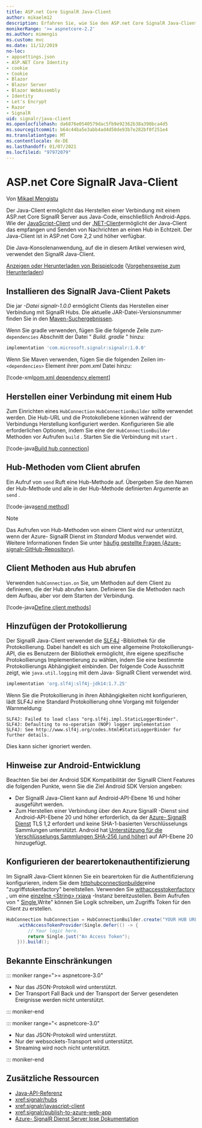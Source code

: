 ```yaml
---
title: ASP.net Core SignalR Java-Client
author: mikaelm12
description: Erfahren Sie, wie Sie den ASP.net Core SignalR Java-Client verwenden.
monikerRange: '>= aspnetcore-2.2'
ms.author: mimengis
ms.custom: mvc
ms.date: 11/12/2019
no-loc:
- appsettings.json
- ASP.NET Core Identity
- cookie
- Cookie
- Blazor
- Blazor Server
- Blazor WebAssembly
- Identity
- Let's Encrypt
- Razor
- SignalR
uid: signalr/java-client
ms.openlocfilehash: da6876e0540579dac5fb9e92362b38a398bca4d5
ms.sourcegitcommit: b64c44ba5e3abb4ad4d50de93b7e282bf0f251e4
ms.translationtype: MT
ms.contentlocale: de-DE
ms.lasthandoff: 01/07/2021
ms.locfileid: "97972079"
---
```

# <a name="aspnet-core-no-locsignalr-java-client"></a>ASP.net Core SignalR Java-Client

Von [Mikael Mengistu](https://twitter.com/MikaelM_12)

Der Java-Client ermöglicht das Herstellen einer Verbindung mit einem ASP.net Core SignalR Server aus Java-Code, einschließlich Android-Apps. Wie der [JavaScript-Client](xref:signalr/javascript-client) und der [.NET-Client](xref:signalr/dotnet-client)ermöglicht der Java-Client das empfangen und Senden von Nachrichten an einen Hub in Echtzeit. Der Java-Client ist in ASP.net Core 2,2 und höher verfügbar.

Die Java-Konsolenanwendung, auf die in diesem Artikel verwiesen wird, verwendet den SignalR Java-Client.

[Anzeigen oder Herunterladen von Beispielcode](https://github.com/dotnet/AspNetCore.Docs/tree/master/aspnetcore/signalr/java-client/sample) ([Vorgehensweise zum Herunterladen](xref:index#how-to-download-a-sample))

## <a name="install-the-no-locsignalr-java-client-package"></a>Installieren des SignalR Java-Client Pakets

Die jar *-Datei signalr-1.0.0* ermöglicht Clients das Herstellen einer Verbindung mit SignalR Hubs. Die aktuelle JAR-Datei-Versionsnummer finden Sie in den [Maven-Suchergebnissen](https://search.maven.org/search?q=g:com.microsoft.signalr%20AND%20a:signalr).

Wenn Sie gradle verwenden, fügen Sie die folgende Zeile zum- `dependencies` Abschnitt der Datei " *Build. gradle* " hinzu:

```gradle
implementation 'com.microsoft.signalr:signalr:1.0.0'
```

Wenn Sie Maven verwenden, fügen Sie die folgenden Zeilen im- `<dependencies>` Element ihrer *pom.xml* Datei hinzu:

[!code-xml[pom.xml dependency element](java-client/sample/pom.xml?name=snippet_dependencyElement)]

## <a name="connect-to-a-hub"></a>Herstellen einer Verbindung mit einem Hub

Zum Einrichten eines `HubConnection` `HubConnectionBuilder` sollte verwendet werden. Die Hub-URL und die Protokollebene können während der Verbindungs Herstellung konfiguriert werden. Konfigurieren Sie alle erforderlichen Optionen, indem Sie eine der `HubConnectionBuilder` Methoden vor Aufrufen `build` . Starten Sie die Verbindung mit `start` .

[!code-java[Build hub connection](java-client/sample/src/main/java/Chat.java?range=16-17)]

## <a name="call-hub-methods-from-client"></a>Hub-Methoden vom Client abrufen

Ein Aufruf von `send` Ruft eine Hub-Methode auf. Übergeben Sie den Namen der Hub-Methode und alle in der Hub-Methode definierten Argumente an `send` .

[!code-java[send method](java-client/sample/src/main/java/Chat.java?range=28)]

> [!NOTE]
> Das Aufrufen von Hub-Methoden von einem Client wird nur unterstützt, wenn der Azure- SignalR Dienst im *Standard* Modus verwendet wird. Weitere Informationen finden Sie unter [häufig gestellte Fragen (Azure-signalr-GitHub-Repository)](https://github.com/Azure/azure-signalr/blob/dev/docs/faq.md#what-is-the-meaning-of-service-mode-defaultserverlessclassic-how-can-i-choose).

## <a name="call-client-methods-from-hub"></a>Client Methoden aus Hub abrufen

Verwenden `hubConnection.on` Sie, um Methoden auf dem Client zu definieren, die der Hub abrufen kann. Definieren Sie die Methoden nach dem Aufbau, aber vor dem Starten der Verbindung.

[!code-java[Define client methods](java-client/sample/src/main/java/Chat.java?range=19-21)]

## <a name="add-logging"></a>Hinzufügen der Protokollierung

Der SignalR Java-Client verwendet die [SLF4J](https://www.slf4j.org/) -Bibliothek für die Protokollierung. Dabei handelt es sich um eine allgemeine Protokollierungs-API, die es Benutzern der Bibliothek ermöglicht, ihre eigene spezifische Protokollierungs Implementierung zu wählen, indem Sie eine bestimmte Protokollierungs Abhängigkeit einbinden. Der folgende Code Ausschnitt zeigt, wie `java.util.logging` mit dem Java- SignalR Client verwendet wird.

```gradle
implementation 'org.slf4j:slf4j-jdk14:1.7.25'
```

Wenn Sie die Protokollierung in ihren Abhängigkeiten nicht konfigurieren, lädt SLF4J eine Standard Protokollierung ohne Vorgang mit folgender Warnmeldung:

```
SLF4J: Failed to load class "org.slf4j.impl.StaticLoggerBinder".
SLF4J: Defaulting to no-operation (NOP) logger implementation
SLF4J: See http://www.slf4j.org/codes.html#StaticLoggerBinder for further details.
```

Dies kann sicher ignoriert werden.

## <a name="android-development-notes"></a>Hinweise zur Android-Entwicklung

Beachten Sie bei der Android SDK Kompatibilität der SignalR Client Features die folgenden Punkte, wenn Sie die Ziel Android SDK Version angeben:

* Der SignalR Java-Client kann auf Android-API-Ebene 16 und höher ausgeführt werden.
* Zum Herstellen einer Verbindung über den Azure SignalR -Dienst sind Android-API-Ebene 20 und höher erforderlich, da der [Azure- SignalR Dienst](/azure/azure-signalr/signalr-overview) TLS 1,2 erfordert und keine SHA-1-basierten Verschlüsselungs Sammlungen unterstützt. Android hat [Unterstützung für die Verschlüsselungs Sammlungen SHA-256 (und höher)](https://developer.android.com/reference/javax/net/ssl/SSLSocket) auf API-Ebene 20 hinzugefügt.

## <a name="configure-bearer-token-authentication"></a>Konfigurieren der bearertokenauthentifizierung

Im SignalR Java-Client können Sie ein bearertoken für die Authentifizierung konfigurieren, indem Sie dem [httphubconnectionbuilder](/java/api/com.microsoft.signalr.httphubconnectionbuilder?view=aspnet-signalr-java)eine "zugriffstokenfactory" bereitstellen. Verwenden Sie [withaccesstokenfactory](/java/api/com.microsoft.signalr.httphubconnectionbuilder.withaccesstokenprovider?view=aspnet-signalr-java#com_microsoft_signalr__http_hub_connection_builder_withAccessTokenProvider_Single_String__) , um eine [einzelne \<String> ](https://reactivex.io/documentation/single.html) [rxjava](https://github.com/ReactiveX/RxJava) -Instanz bereitzustellen. Beim Aufrufen von " [Single.](https://reactivex.io/RxJava/javadoc/io/reactivex/Single.html#defer-java.util.concurrent.Callable-)Write" können Sie Logik schreiben, um Zugriffs Token für den Client zu erstellen.

```java
HubConnection hubConnection = HubConnectionBuilder.create("YOUR HUB URL HERE")
    .withAccessTokenProvider(Single.defer(() -> {
        // Your logic here.
        return Single.just("An Access Token");
    })).build();
```

## <a name="known-limitations"></a>Bekannte Einschränkungen

::: moniker range=">= aspnetcore-3.0"

* Nur das JSON-Protokoll wird unterstützt.
* Der Transport Fall Back und der Transport der Server gesendeten Ereignisse werden nicht unterstützt.

::: moniker-end

::: moniker range="< aspnetcore-3.0"

* Nur das JSON-Protokoll wird unterstützt.
* Nur der websockets-Transport wird unterstützt.
* Streaming wird noch nicht unterstützt.

::: moniker-end

## <a name="additional-resources"></a>Zusätzliche Ressourcen

* [Java-API-Referenz](/java/api/com.microsoft.signalr?view=aspnet-signalr-java)
* <xref:signalr/hubs>
* <xref:signalr/javascript-client>
* <xref:signalr/publish-to-azure-web-app>
* [Azure- SignalR Dienst Server lose Dokumentation](/azure/azure-signalr/signalr-concept-serverless-development-config)
